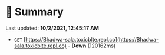 # 📖 Summary
Last updated: **10/2/2021, 12:45:17 AM**

- `GET` [https://Bhadwa-sala.toxicblte.repl.co](https://Bhadwa-sala.toxicblte.repl.co) - **Down** (120162ms)
